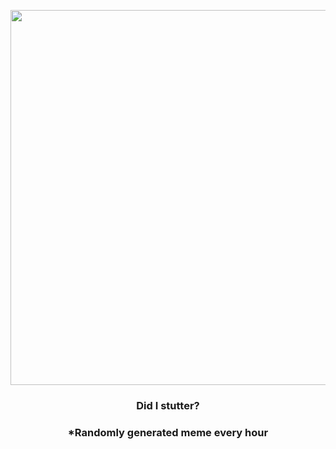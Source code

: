 <p align="center">
        <img src="https://i.redd.it/p5ajhos75ro91.jpg" width="600" height="600">
        </p>
        <h3 align="center">Did I stutter?</h3>
        <h3 align="center">*Randomly generated meme every hour</h3>
    